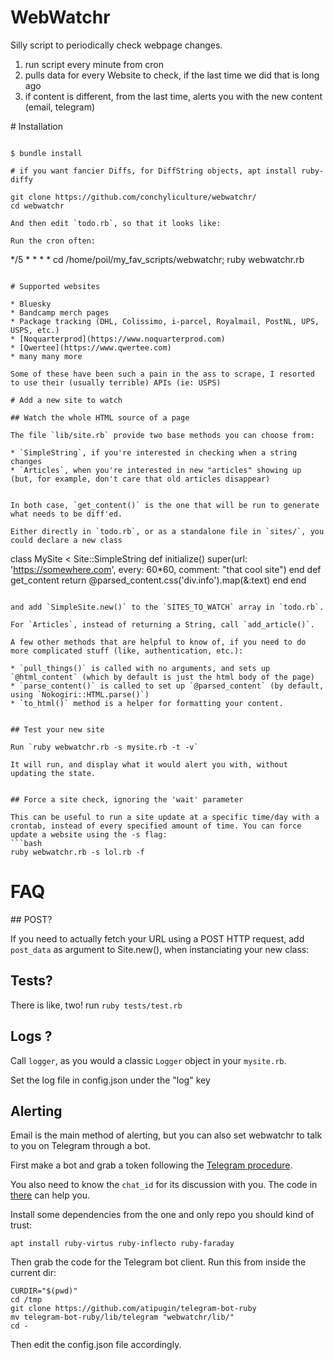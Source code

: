 # WebWatchr

Silly script to periodically check webpage changes.

1. run script every minute from cron
2. pulls data for every Website to check, if the last time we did that is long ago
4. if content is different, from the last time, alerts you with the new content (email, telegram)

# Installation

```shell

$ bundle install

# if you want fancier Diffs, for DiffString objects, apt install ruby-diffy

git clone https://github.com/conchyliculture/webwatchr/
cd webwatchr

And then edit `todo.rb`, so that it looks like:

Run the cron often:

```
*/5 * * * * cd /home/poil/my_fav_scripts/webwatchr; ruby webwatchr.rb
```

# Supported websites

* Bluesky
* Bandcamp merch pages
* Package tracking (DHL, Colissimo, i-parcel, Royalmail, PostNL, UPS, USPS, etc.)
* [Noquarterprod](https://www.noquarterprod.com)
* [Qwertee](https://www.qwertee.com)
* many many more

Some of these have been such a pain in the ass to scrape, I resorted to use their (usually terrible) APIs (ie: USPS)

# Add a new site to watch

## Watch the whole HTML source of a page

The file `lib/site.rb` provide two base methods you can choose from:

* `SimpleString`, if you're interested in checking when a string changes
* `Articles`, when you're interested in new "articles" showing up (but, for example, don't care that old articles disappear)


In both case, `get_content()` is the one that will be run to generate what needs to be diff'ed.

Either directly in `todo.rb`, or as a standalone file in `sites/`, you could declare a new class

```
class MySite < Site::SimpleString
  def initialize()
    super(url: 'https://somewhere.com', every: 60*60, comment: "that cool site")
  end
  def get_content
     return @parsed_content.css('div.info').map(&:text)
  end
end
```

and add `SimpleSite.new()` to the `SITES_TO_WATCH` array in `todo.rb`.

For `Articles`, instead of returning a String, call `add_article()`.

A few other methods that are helpful to know of, if you need to do more complicated stuff (like, authentication, etc.):

* `pull_things()` is called with no arguments, and sets up `@html_content` (which by default is just the html body of the page)
* `parse_content()` is called to set up `@parsed_content` (by default, using `Nokogiri::HTML.parse()`)
* `to_html()` method is a helper for formatting your content.


## Test your new site

Run `ruby webwatchr.rb -s mysite.rb -t -v`

It will run, and display what it would alert you with, without updating the state.


## Force a site check, ignoring the 'wait' parameter

This can be useful to run a site update at a specific time/day with a crontab, instead of every specified amount of time. You can force update a website using the -s flag:
```bash
ruby webwatchr.rb -s lol.rb -f
```

# FAQ

## POST?

If you need to actually fetch your URL using a POST HTTP request, add `post_data` as argument to Site.new(), when instanciating your new class:

## Tests?

There is like, two! run `ruby tests/test.rb`

## Logs ?

Call `logger`, as you would a classic `Logger` object in your `mysite.rb`.

Set the log file in config.json under the "log" key

## Alerting

Email is the main method of alerting, but you can also set webwatchr to talk to you on Telegram through a bot.

First make a bot and grab a token following the [Telegram procedure](https://core.telegram.org/bots#6-botfather).

You also need to know the `chat_id` for its discussion with you. The code in [there](https://github.com/atipugin/telegram-bot-ruby/blob/master/examples/bot.rb) can help you.

Install some dependencies from the one and only repo you should kind of trust:

```
apt install ruby-virtus ruby-inflecto ruby-faraday
```

Then grab the code for the Telegram bot client. Run this from inside the current dir:

```
CURDIR="$(pwd)"
cd /tmp
git clone https://github.com/atipugin/telegram-bot-ruby
mv telegram-bot-ruby/lib/telegram "webwatchr/lib/"
cd -
```

Then edit the config.json file accordingly.
